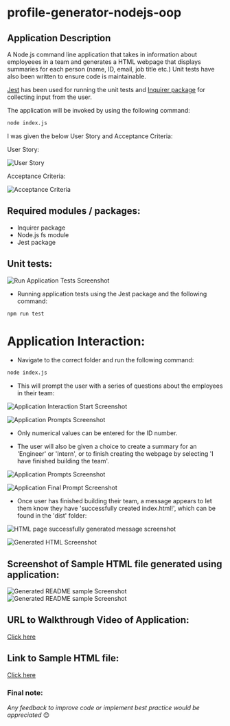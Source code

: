 # profile-generator-nodejs-oop

## Application Description

A Node.js command line application that takes in information about employeees in a team and generates a HTML webpage that displays summaries for each person (name, ID, email, job title etc.) Unit tests have also been written to ensure code is maintainable. 

[Jest](https://www.npmjs.com/package/jest) has been used for running the unit tests and [Inquirer package](https://www.npmjs.com/package/inquirer/v/8.2.4) for collecting input from the user.

The application will be invoked by using the following command:

```bash
node index.js
```

I was given the below User Story and Acceptance Criteria:

User Story:

![User Story](/assets/images/user-story.png) 

Acceptance Criteria:

![Acceptance Criteria](/assets/images/acceptance.png) 

## Required modules / packages:

* Inquirer package
* Node.js fs module
* Jest package

## Unit tests:

![Run Application Tests Screenshot](/assets/images/tests.png)

* Running application tests using the Jest package and the following command:
```bash
npm run test
```

# Application Interaction: 

* Navigate to the correct folder and run the following command: 
```bash
node index.js
```
* This will prompt the user with a series of questions about the employees in their team:

![Application Interaction Start Screenshot](/assets/images/command1.png)

![Application Prompts Screenshot](/assets/images/command2.png)

* Only numerical values can be entered for the ID number. 

* The user will also be given a choice to create a summary for an 'Engineer' or 'Intern', or to finish creating the webpage by selecting 'I have finished building the team'.

![Application Prompts Screenshot](/assets/images/command.png)

![Application Final Prompt Screenshot](/assets/images/command3.png)

* Once user has finished building their team, a message appears to let them know they have 'successfully created index.html!', which can be found in the 'dist' folder:

![HTML page successfully generated message screenshot](/assets/images/command4.png)

![Generated HTML Screenshot](/assets/images/generated-html.png)

## Screenshot of Sample HTML file generated using application:

![Generated README sample Screenshot](/assets/images/browser1.png) 
![Generated README sample Screenshot](/assets/images/browser2.png) 

## URL to Walkthrough Video of Application:

[Click here](https://youtu.be/SfbYbSv-FT0) 

## Link to Sample HTML file:

[Click here](https://github.com/priscillaluong/profile-generator-nodejs-oop/blob/main/dist/index.html)

### Final note:

*Any feedback to improve code or implement best practice would be appreciated* 😊